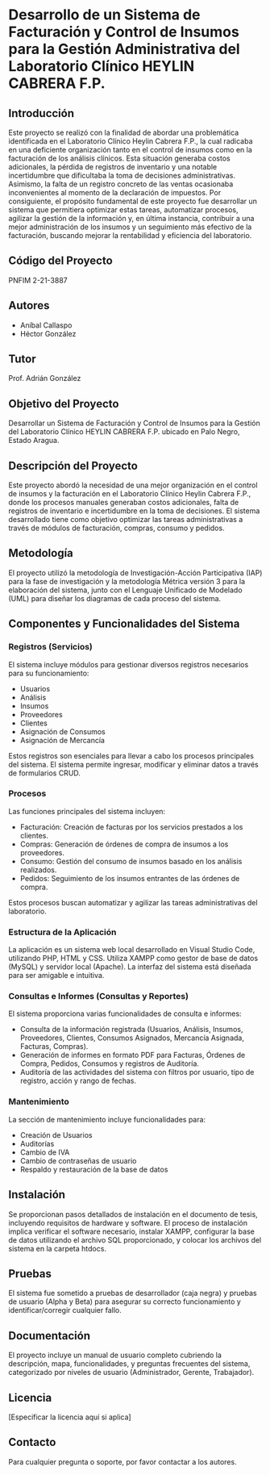 # Desarrollo de un Sistema de Facturación y Control de Insumos para la Gestión Administrativa del Laboratorio Clínico HEYLIN CABRERA F.P.

## Introducción

Este proyecto se realizó con la finalidad de abordar una problemática identificada en el Laboratorio Clínico Heylin Cabrera F.P., la cual radicaba en una deficiente organización tanto en el control de insumos como en la facturación de los análisis clínicos. Esta situación generaba costos adicionales, la pérdida de registros de inventario y una notable incertidumbre que dificultaba la toma de decisiones administrativas. Asimismo, la falta de un registro concreto de las ventas ocasionaba inconvenientes al momento de la declaración de impuestos. Por consiguiente, el propósito fundamental de este proyecto fue desarrollar un sistema que permitiera optimizar estas tareas, automatizar procesos, agilizar la gestión de la información y, en última instancia, contribuir a una mejor administración de los insumos y un seguimiento más efectivo de la facturación, buscando mejorar la rentabilidad y eficiencia del laboratorio.

## Código del Proyecto

PNFIM 2-21-3887

## Autores

- Aníbal Callaspo
- Héctor González

## Tutor

Prof. Adrián González

## Objetivo del Proyecto

Desarrollar un Sistema de Facturación y Control de Insumos para la Gestión del Laboratorio Clínico HEYLIN CABRERA F.P. ubicado en Palo Negro, Estado Aragua.

## Descripción del Proyecto

Este proyecto abordó la necesidad de una mejor organización en el control de insumos y la facturación en el Laboratorio Clínico Heylin Cabrera F.P., donde los procesos manuales generaban costos adicionales, falta de registros de inventario e incertidumbre en la toma de decisiones. El sistema desarrollado tiene como objetivo optimizar las tareas administrativas a través de módulos de facturación, compras, consumo y pedidos.

## Metodología

El proyecto utilizó la metodología de Investigación-Acción Participativa (IAP) para la fase de investigación y la metodología Métrica versión 3 para la elaboración del sistema, junto con el Lenguaje Unificado de Modelado (UML) para diseñar los diagramas de cada proceso del sistema.

## Componentes y Funcionalidades del Sistema

### Registros (Servicios)

El sistema incluye módulos para gestionar diversos registros necesarios para su funcionamiento:

- Usuarios
- Análisis
- Insumos
- Proveedores
- Clientes
- Asignación de Consumos
- Asignación de Mercancía

Estos registros son esenciales para llevar a cabo los procesos principales del sistema. El sistema permite ingresar, modificar y eliminar datos a través de formularios CRUD.

### Procesos

Las funciones principales del sistema incluyen:

- Facturación: Creación de facturas por los servicios prestados a los clientes.
- Compras: Generación de órdenes de compra de insumos a los proveedores.
- Consumo: Gestión del consumo de insumos basado en los análisis realizados.
- Pedidos: Seguimiento de los insumos entrantes de las órdenes de compra.

Estos procesos buscan automatizar y agilizar las tareas administrativas del laboratorio.

### Estructura de la Aplicación

La aplicación es un sistema web local desarrollado en Visual Studio Code, utilizando PHP, HTML y CSS. Utiliza XAMPP como gestor de base de datos (MySQL) y servidor local (Apache). La interfaz del sistema está diseñada para ser amigable e intuitiva.

### Consultas e Informes (Consultas y Reportes)

El sistema proporciona varias funcionalidades de consulta e informes:

- Consulta de la información registrada (Usuarios, Análisis, Insumos, Proveedores, Clientes, Consumos Asignados, Mercancía Asignada, Facturas, Compras).
- Generación de informes en formato PDF para Facturas, Órdenes de Compra, Pedidos, Consumos y registros de Auditoría.
- Auditoría de las actividades del sistema con filtros por usuario, tipo de registro, acción y rango de fechas.

### Mantenimiento

La sección de mantenimiento incluye funcionalidades para:

- Creación de Usuarios
- Auditorías
- Cambio de IVA
- Cambio de contraseñas de usuario
- Respaldo y restauración de la base de datos

## Instalación

Se proporcionan pasos detallados de instalación en el documento de tesis, incluyendo requisitos de hardware y software. El proceso de instalación implica verificar el software necesario, instalar XAMPP, configurar la base de datos utilizando el archivo SQL proporcionado, y colocar los archivos del sistema en la carpeta htdocs.

## Pruebas

El sistema fue sometido a pruebas de desarrollador (caja negra) y pruebas de usuario (Alpha y Beta) para asegurar su correcto funcionamiento y identificar/corregir cualquier fallo.

## Documentación

El proyecto incluye un manual de usuario completo cubriendo la descripción, mapa, funcionalidades, y preguntas frecuentes del sistema, categorizado por niveles de usuario (Administrador, Gerente, Trabajador).

## Licencia

[Especificar la licencia aquí si aplica]

## Contacto

Para cualquier pregunta o soporte, por favor contactar a los autores.
